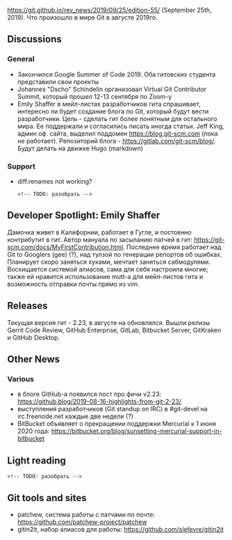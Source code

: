 <https://git.github.io/rev_news/2019/09/25/edition-55/> (September 25th, 2019). Что произошло в мире Git в августе 2019го.

## Discussions

### General

- Закончился Google Summer of Code 2019. Оба гитовских студента представили свои проекты
- Johannes "Dscho" Schindelin организовал Virtual Git Contributor Summit, который прошел 12-13 сентября по Zoom-у
- Emily Shaffer в мейл-листах разработчиков гита спрашивает, интересно ли будет создание блога по Git, который будут вести разработчики. Цель - сделать гит более понятным для остального мира. Ее поддержали и согласились писать иногда статьи. Jeff King, админ оф. сайта, выделил поддомен <https://blog.git-scm.com> (пока не работает). Репозиторий блога - <https://gitlab.com/git-scm/blog/>. Будут делать на движке Hugo (markdown)

### Support

- diff.renames not working?

  `<!-- TODO: разобрать -->`

## Developer Spotlight: Emily Shaffer

Дамочка живет в Калифорнии, работает в Гугле, и постоянно контрибутит в гит. Автор мануала по засыланию патчей в гит: <https://git-scm.com/docs/MyFirstContribution.html>. Последнее время работает над Git to Googlers (gee) (?), над тулзой по генерации репортов об ошибках. Планирует скоро заняться хуками, мечтает заняться сабмодулями. Восхищается системой алиасов, сама для себя настроила многие; также ей нравится использование mutt-а для мейл-листов гита и возможность отправки почты прямо из vim.

## Releases

Текущая версия гит - 2.23, в августе на обновлялся. Вышли релизы Gerrit Code Review, GitHub Enterprise, GitLab, Bitbucket Server, GitKraken и GitHub Desktop.

## Other News

### Various

- в блоге GitHub-а появился пост про фичи v2.23: <https://github.blog/2019-08-16-highlights-from-git-2-23/>
- выступления разработчиков (Git standup on IRC) в #git-devel на irc.freenode.net каждые две недели (?)
- BitBucket объявляет о прекращении поддержки Mercurial к 1 июня 2020 года: <https://bitbucket.org/blog/sunsetting-mercurial-support-in-bitbucket>

## Light reading

`<!-- TODO: разобрать -->`

## Git tools and sites

- patchew, система работы с патчами по почте: <https://github.com/patchew-project/patchew>
- gitin2it, набор алиасов для работы: <https://github.com/slefevre/gitin2it>
